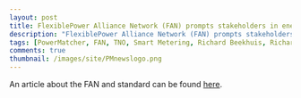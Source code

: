 ```yaml
---
layout: post
title: FlexiblePower Alliance Network (FAN) prompts stakeholders in energy sector to develop joint standard
description: "FlexiblePower Alliance Network (FAN) prompts stakeholders in energy sector to develop joint standard"
tags: [PowerMatcher, FAN, TNO, Smart Metering, Richard Beekhuis, Richard Westerga, SMART ENERGY & METERING INTERNATIONAL ISSUE]
comments: true
thumbnail: /images/site/PMnewslogo.png
---
```


An article about the FAN and standard can be found [here](http://www.flexiblepower.org/download/fan_in_the_media/FAN_EN_AMI%20&%20Smart%20Metering%20Publication_0313.pdf).
